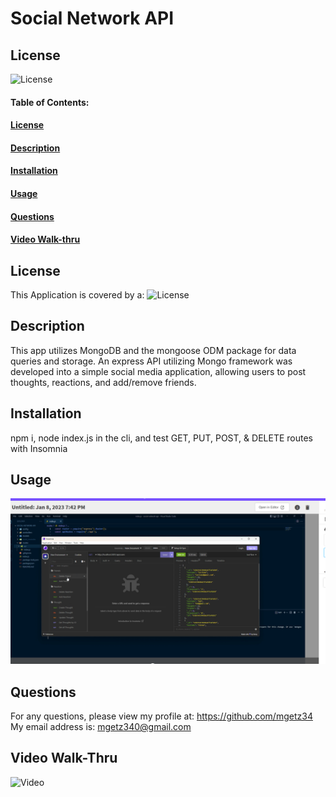 # Social Network API

## License

![License](https://img.shields.io/badge/license-MIT-green)

#### Table of Contents:

#### [License](#license)

#### [Description](#description)

#### [Installation](#installation)

#### [Usage](#usage)

#### [Questions](#questions)

#### [Video Walk-thru](#video-walk-thru)

## License

This Application is covered by a: ![License](https://img.shields.io/badge/license-MIT-green)

## Description

This app utilizes MongoDB and the mongoose ODM package for data queries and storage. An express API utilizing Mongo framework was developed into a simple social media application, allowing users to post thoughts, reactions, and add/remove friends. 

## Installation

npm i, node index.js in the cli, and test GET, PUT, POST, & DELETE routes with Insomnia

## Usage

![Demo](./assets/images/Screenshot%202023-01-08%20194402.png)

## Questions

For any questions, please view my profile at: https://github.com/mgetz34
My email address is: mgetz340@gmail.com

## Video Walk-Thru

![Video](https://drive.google.com/file/d/1b9-h-xH54qS7ChDJYIgd6AQkHXQP7FH2/view)
